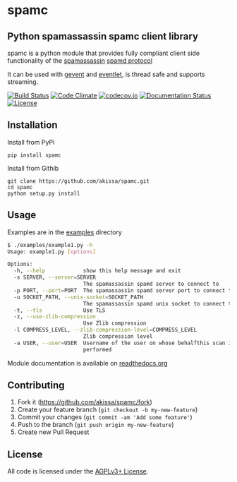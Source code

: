 # spamc


## Python spamassassin spamc client library

spamc is a python module that provides fully compliant client side functionality of the
[spamassassin](https://spamassassin.apache.org)
[spamd protocol](https://github.com/apache/spamassassin/blob/trunk/spamd/PROTOCOL)

It can be used with [gevent](http://www.gevent.org) and [eventlet](http://www.eventlet.net),
is thread safe and supports streaming.

[![Build Status](https://travis-ci.org/akissa/spamc.svg)](https://travis-ci.org/akissa/spamc)
[![Code Climate](https://codeclimate.com/github/akissa/spamc/badges/gpa.svg)](https://codeclimate.com/github/akissa/spamc)
[![codecov.io](https://codecov.io/github/akissa/spamc/coverage.svg?branch=master)](https://codecov.io/github/akissa/spamc?branch=master)
[![Documentation Status](https://readthedocs.org/projects/spamc/badge/?version=latest)](http://spamc.readthedocs.org/en/latest/?badge=latest)
[![License](https://img.shields.io/badge/license-AGPLv3%2B-blue.svg)](https://github.com/akissa/spamc/blob/master/LICENSE)


## Installation

Install from PyPi

    pip install spamc

Install from Githib

    git clone https://github.com/akissa/spamc.git
    cd spamc
    python setup.py install

## Usage

Examples are in the [examples](https://github.com/akissa/spamc/tree/master/examples/) directory

```bash
$ ./examples/example1.py -h
Usage: example1.py [options]

Options:
  -h, --help            show this help message and exit
  -s SERVER, --server=SERVER
                        The spamassassin spamd server to connect to
  -p PORT, --port=PORT  The spamassassin spamd server port to connect to
  -u SOCKET_PATH, --unix-socket=SOCKET_PATH
                        The spamassassin spamd unix socket to connect to
  -t, --tls             Use TLS
  -z, --use-zlib-compression
                        Use Zlib compression
  -l COMPRESS_LEVEL, --zlib-compression-level=COMPRESS_LEVEL
                        Zlib compression level
  -a USER, --user=USER  Username of the user on whose behalfthis scan is being
                        performed
```

Module documentation is available on [readthedocs.org](https://spamc.readthedocs.org)

## Contributing

1. Fork it (https://github.com/akissa/spamc/fork)
2. Create your feature branch (`git checkout -b my-new-feature`)
3. Commit your changes (`git commit -am 'Add some feature'`)
4. Push to the branch (`git push origin my-new-feature`)
5. Create new Pull Request


## License

All code is licensed under the
[AGPLv3+ License](https://github.com/akissa/spamc/blob/master/LICENSE).
